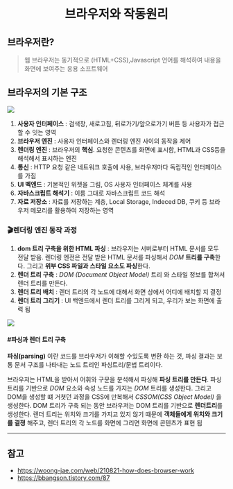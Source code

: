 # <center>브라우저와 작동원리
## 브라우저란? 
> 웹 브라우저는 동기적으로 (HTML+CSS),Javascript 언어를 해석하여 내용을 화면에 보여주는 응용 소프트웨어

## 브라우저의 기본 구조
 <img src = "https://d2.naver.com/content/images/2015/06/helloworld-59361-1.png">


1. **사용자 인터페이스** : 검색창, 새로고침, 뒤로가기/앞으로가기 버튼 등 사용자가 접근할 수 잇는 영역
2. **브라우저 엔진** : 사용자 인터페이스와 렌더링 엔진 사이의 동작을 제어
3. **렌더링 엔진** : 브라우저의 **핵심**. 요청한 콘텐츠를 화면에 표시함, HTML과 CSS등을 해석해서 표시하는 엔진
4. **통신** : HTTP 요청 같은 네트워크 호출에 사용, 브라우저마다 독립적인 인터페이스를 가짐
5. **UI 벡엔드** : 기본적인 위젯을 그림, OS 사용자 인터페이스 체계를 사용
6. **자바스크립트 해석기** : 이름 그대로 자바스크립트 코드 해석
7. **자료 저장소** : 자료를 저장하는 계층, Local Storage, Indeced DB, 쿠키 등 브라우저 메모리를 활용하여 저장하는 영역


### 🎬렌더링 엔진 동작 과정
1. **dom 트리 구축을 위한 HTML 파싱** : 브라우저는 서버로부터 HTML 문서를 모두 전달 받음. 렌더링 엔전은 전달 받은 HTML 문서를 파싱해서 *DOM* **트리를 구축**한다. 그리고 **위부 CSS 파일과 스타일 요소도 파싱**한다.
2. **렌더 트리 구축** : *DOM (Document Object Model)* 트리 와 스타일 정보를 합쳐서 렌더 트리를 만든다.
3. **렌더 트리 배치** : 렌더 트리의 각 노드에 대해서 화면 상에서 어디에 배치할 지 결정
4. **렌더 트리 그리기** : UI 백엔드에서 렌더 트리를 그리게 되고, 우리가 보는 화면에 출력 됨
<img src = "https://d2.naver.com/content/images/2015/06/helloworld-59361-3.png">

#### #파싱과 렌더 트리 구축 
 **파싱(parsing)** 이란 코드를 브라우저가 이해할 수있도록 변환 하는 것, 파싱 결과는 보통 문서 구조를 나타내는 노드 트리인 파싱트리/문법 트리이다.

 브라우저는 HTML을 받아서 어휘와 구문을 분석해서 파싱해 **파싱 트리를 만든다**. 파싱 트리를 기반으로 *DOM* 요소와 속성 노드를 가지는 *DOM* 트리를 생성한다. 그리고 DOM을 생성할 떄 거쳣던 과정을 CSS에 만복해서 *CSSOM(CSS Object Model)* 을 생성한다. DOM 트리가 구축 되는 동안 브라우저는 DOM 트리를 기반으로 **렌더트리**를 생성한다. 렌더 트리는 위치와 크기를 가지고 있지 않기 떄문에 **객체들에게 위치와 크기를 결졍** 해주고, 렌더 트리의 각 노드를 화면에 그리면 화면에 콘텐츠가 표현 됨<hr>

 ## 참고 
- https://woong-jae.com/web/210821-how-does-browser-work
- https://bbangson.tistory.com/87
